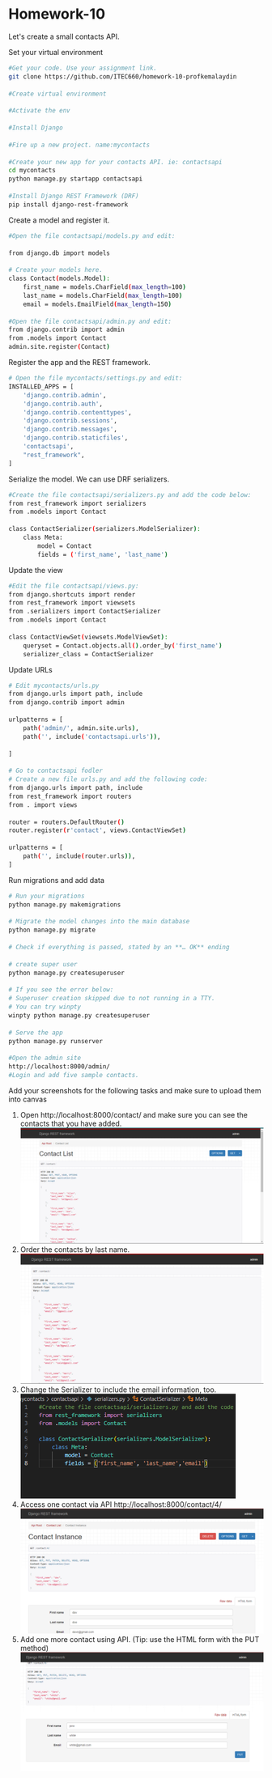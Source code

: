 # Homework-10

Let's create a small contacts API.

Set your virtual environment

```bash
#Get your code. Use your assignment link.
git clone https://github.com/ITEC660/homework-10-profkemalaydin

#Create virtual environment

#Activate the env

#Install Django

#Fire up a new project. name:mycontacts

#Create your new app for your contacts API. ie: contactsapi
cd mycontacts
python manage.py startapp contactsapi

#Install Django REST Framework (DRF)
pip install django-rest-framework

```

Create a model and register it.

```bash
#Open the file contactsapi/models.py and edit:

from django.db import models

# Create your models here.
class Contact(models.Model):
    first_name = models.CharField(max_length=100)
    last_name = models.CharField(max_length=100)
    email = models.EmailField(max_length=150)

#Open the file contactsapi/admin.py and edit:
from django.contrib import admin
from .models import Contact
admin.site.register(Contact)
```

Register the app and the REST framework. 

```bash
# Open the file mycontacts/settings.py and edit:
INSTALLED_APPS = [
    'django.contrib.admin',
    'django.contrib.auth',
    'django.contrib.contenttypes',
    'django.contrib.sessions',
    'django.contrib.messages',
    'django.contrib.staticfiles',
    'contactsapi',
    "rest_framework",
]
```

Serialize the model. We can use DRF serializers.

```bash
#Create the file contactsapi/serializers.py and add the code below:
from rest_framework import serializers
from .models import Contact

class ContactSerializer(serializers.ModelSerializer):
    class Meta:
        model = Contact 
        fields = ('first_name', 'last_name')
```

Update the view

```bash
#Edit the file contactsapi/views.py:
from django.shortcuts import render
from rest_framework import viewsets
from .serializers import ContactSerializer
from .models import Contact

class ContactViewSet(viewsets.ModelViewSet):
    queryset = Contact.objects.all().order_by('first_name')
    serializer_class = ContactSerializer
```

Update URLs

```bash
# Edit mycontacts/urls.py
from django.urls import path, include
from django.contrib import admin

urlpatterns = [
    path('admin/', admin.site.urls),
    path('', include('contactsapi.urls')),

]

# Go to contactsapi fodler
# Create a new file urls.py and add the following code:
from django.urls import path, include
from rest_framework import routers
from . import views

router = routers.DefaultRouter()
router.register(r'contact', views.ContactViewSet)

urlpatterns = [
    path('', include(router.urls)),    
]
```

Run migrations and add data

```bash
# Run your migrations
python manage.py makemigrations

# Migrate the model changes into the main database
python manage.py migrate

# Check if everything is passed, stated by an **… OK** ending

# create super user
python manage.py createsuperuser

# If you see the error below: 
# Superuser creation skipped due to not running in a TTY.
# You can try winpty
winpty python manage.py createsuperuser

# Serve the app
python manage.py runserver

#Open the admin site
http://localhost:8000/admin/
#Login and add five sample contacts.
```
Add your screenshots for the following tasks and make sure to upload them into canvas
1. Open http://localhost:8000/contact/ and make sure you can see the contacts that you have added.
    ![Alt text](image.png)
2. Order the contacts by last name.
    ![Alt text](image-1.png)
3. Change the Serializer to include the email information, too.
    ![Alt text](image-2.png)
4. Access one contact via API http://localhost:8000/contact/4/
    ![Alt text](image-3.png)
5. Add one more contact using API. (Tip: use the HTML form with the PUT method)
    ![Alt text](image-4.png)

